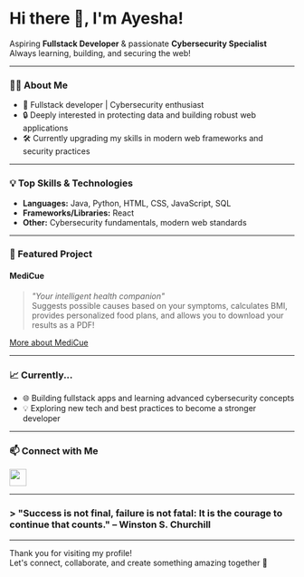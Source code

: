 # Hi there 👋, I'm Ayesha!

Aspiring **Fullstack Developer** & passionate **Cybersecurity Specialist**  
Always learning, building, and securing the web!

---

### 👩‍💻 About Me

- 🚀 Fullstack developer | Cybersecurity enthusiast
- 🔒 Deeply interested in protecting data and building robust web applications
- 🛠️ Currently upgrading my skills in modern web frameworks and security practices

---

### 💡 Top Skills & Technologies

- **Languages:** Java, Python, HTML, CSS, JavaScript, SQL
- **Frameworks/Libraries:** React
- **Other:** Cybersecurity fundamentals, modern web standards

---

### 🌟 Featured Project

#### MediCue
> _"Your intelligent health companion"_  
Suggests possible causes based on your symptoms, calculates BMI, provides personalized food plans, and allows you to download your results as a PDF!

[More about MediCue](#) <!-- You can add your project link here -->

---

### 📈 Currently...

- 🌐 Building fullstack apps and learning advanced cybersecurity concepts
- 💡 Exploring new tech and best practices to become a stronger developer

---

### 📫 Connect with Me

[<img src="https://img.icons8.com/color/48/000000/linkedin.png" width="30"/>](https://www.linkedin.com/in/ummatul-ayesha-44813b2b5/)







---



### > "Success is not final, failure is not fatal: It is the courage to continue that counts." – Winston S. Churchill

---

Thank you for visiting my profile!  
Let's connect, collaborate, and create something amazing together 🚀
